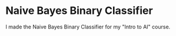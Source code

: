 # Naive Bayes Binary Classifier

I made the Naive Bayes Binary Classifier for my "Intro to AI" course.
